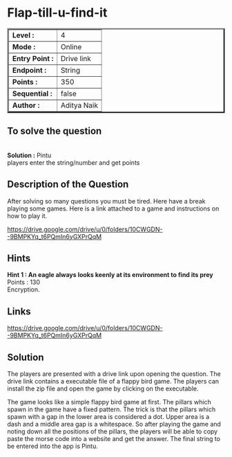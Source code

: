 # Flap-till-u-find-it

<table border=3 >
<tr>
    <td><strong> Level : </strong></td>
    <td>4</td>
</tr>
<tr>
    <td><strong>Mode : </strong></td>
    <td>Online</td>
</tr>
<tr>
    <td><strong> Entry Point : </strong>  </td>
    <td>Drive link</td>
</tr>
<tr>
    <td><strong>  Endpoint : </strong> </td>
    <td>String</td>
</tr>
<tr>
    <td><strong>  Points : </strong></td>
    <td>350</td>
</tr>
<tr>
    <td><strong>  Sequential : </strong> </td>
    <td>false</td>
</tr>
<tr>
    <td><strong>  Author : </strong></td>
    <td>Aditya Naik</td>
</tr>
</table>

## To solve the question 

<br>
<strong>Solution :</strong> Pintu <br>
players enter the string/number and get points <br>

## Description of the Question
After solving so many questions you must be tired. Here have a break playing some games. Here is a link attached to a game and instructions on how to play it.

https://drive.google.com/drive/u/0/folders/10CWGDN--9BMPKYq_t6PQmIn6yGXPrQqM

## Hints

<strong>Hint 1 : An eagle always looks keenly at its environment to find its prey </strong>
Points : 130 </br>
Encryption.

## Links 
https://drive.google.com/drive/u/0/folders/10CWGDN--9BMPKYq_t6PQmIn6yGXPrQqM

## Solution 

The players are presented with a drive link upon opening the question. The drive link contains a executable file of a flappy bird game. The players can install the zip file and open the game by clicking on the executable.

The game looks like a simple flappy bird game at first. The pillars which spawn in the game have a fixed pattern. The trick is that the pillars which spawn with a gap in the lower area is considered a dot. Upper area is a dash and a middle area gap is a whitespace. So after playing the game and noting down all the positions of the pillars, the players will be able to copy paste the morse code into a website and get the answer. The final string to be entered into the app is Pintu.
